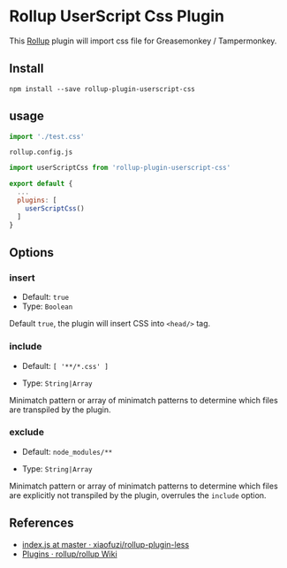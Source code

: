 Rollup UserScript Css Plugin
============================

This [Rollup](http://rollupjs.org/) plugin will import css file for Greasemonkey / Tampermonkey.

## Install

```
npm install --save rollup-plugin-userscript-css
```

## usage

```js
import './test.css'
```

`rollup.config.js`

```js
import userScriptCss from 'rollup-plugin-userscript-css'

export default {
  ...
  plugins: [
    userScriptCss()
  ]
}
```

## Options

### insert

+ Default: `true`
+ Type: `Boolean`

Default `true`, the plugin will insert CSS into `<head/>` tag.

### include

+ Default: `[ '**/*.css' ]`

+ Type: `String|Array`

Minimatch pattern or array of minimatch patterns to determine which files are transpiled by the plugin.

### exclude

+ Default: `node_modules/**`

+ Type: `String|Array`

Minimatch pattern or array of minimatch patterns to determine which files are explicitly not transpiled by the plugin, overrules the `include` option.

## References

- [index.js at master · xiaofuzi/rollup-plugin-less](https://github.com/xiaofuzi/rollup-plugin-less/blob/master/src/index.js)
- [Plugins · rollup/rollup Wiki](https://github.com/rollup/rollup/wiki/Plugins)